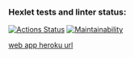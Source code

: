 ### Hexlet tests and linter status:
[![Actions Status](https://github.com/tolyod/php-project-lvl4/workflows/hexlet-check/badge.svg)](https://github.com/tolyod/php-project-lvl4/actions)
[![Maintainability](https://api.codeclimate.com/v1/badges/7f5fc7479c0be183961f/maintainability)](https://codeclimate.com/github/tolyod/php-project-lvl4/maintainability)

[web app heroku url](https://obscure-reaches-96686.herokuapp.com/)
